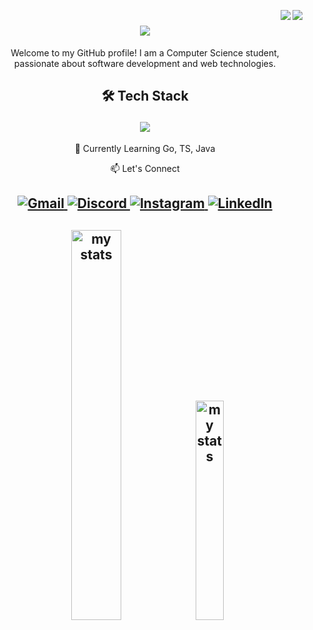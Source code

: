 <img align="right" src="https://visitor-badge.laobi.icu/badge?page_id=fhmianoor.fhmianoor"/> <img align="right" src="https://wakatime.com/badge/user/cf10267d-93a3-4141-8701-b99cd6c15cba.svg"/>


<h1 align="center">
<a href="https://git.io/typing-svg">
  <img src="https://readme-typing-svg.demolab.com/?font=Ringteous&size=25center=true&vCenter=true&width=500&height=70&duration=6000&lines=Hi There Im Muhamad Fahmi Aulia Noor"/>
</a>
</h1>

<p align="center"> Welcome to my GitHub profile! I am a Computer Science student, passionate about software development and web technologies.</p>

<h2 align="center">
  <p> 🛠 Tech Stack </p>
  <img align="center" src="https://skillicons.dev/icons?i=aws,mongodb,mysql,laravel,nodejs,electron,docker,express,git,github,php,js&perline=12"/>
</h2>

<div align="center">
  <p> 🚀 Currently Learning Go, TS, Java </p>
  <p> 📫 Let's Connect </p>
<h2>
  <a href="mailto:fahmianoor12@gmail.com" target="_blank">
    <img src="https://skillicons.dev/icons?i=gmail" alt="Gmail" />
  </a>
  <a href="https://discord.com/users/fahmianoor12" target="_blank">
    <img src="https://skillicons.dev/icons?i=discord" alt="Discord" />
  </a>
  <a href="https://www.instagram.com/fhmianoor/" target="_blank">
    <img src="https://skillicons.dev/icons?i=instagram" alt="Instagram" />
  </a>
  <a href="https://www.linkedin.com/in/muhamad-fahmi-aulia-noor/" target="_blank">
    <img src="https://skillicons.dev/icons?i=linkedin" alt="LinkedIn" />
  </a>
</h2>
</div>


<h2 align="center">
<img alt="my stats"  width="40%" src="https://github-readme-stats.vercel.app/api?username=fhmianoor&show_icons=true&theme=radical"/>

<img alt="my stats" width="30%" src="https://github-readme-stats.vercel.app/api/top-langs/?username=fhmianoor&layout=compact&show_icons=true&theme=radical"/> 
</h2>




